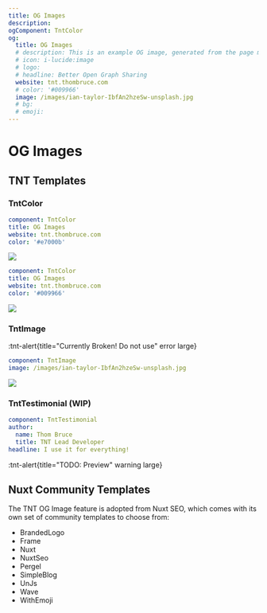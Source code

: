 ```yaml
---
title: OG Images
description:
ogComponent: TntColor
og:
  title: OG Images
  # description: This is an example OG image, generated from the page meta.
  # icon: i-lucide:image
  # logo:
  # headline: Better Open Graph Sharing
  website: tnt.thombruce.com
  # color: '#009966'
  image: /images/ian-taylor-IbfAn2hzeSw-unsplash.jpg
  # bg:
  # emoji:
---
```


# OG Images

## TNT Templates

### TntColor

```yaml
component: TntColor
title: OG Images
website: tnt.thombruce.com
color: '#e7000b'
```

![](/images/ogImage-TntColor.png)

```yaml
component: TntColor
title: OG Images
website: tnt.thombruce.com
color: '#009966'
```

![](/images/ogImage-TntColor-wColor.png)

### TntImage

:tnt-alert{title="Currently Broken! Do not use" error large}

```yaml
component: TntImage
image: /images/ian-taylor-IbfAn2hzeSw-unsplash.jpg
```

![](/images/ogImage-TntImage.png)

### TntTestimonial (WIP)

```yaml
component: TntTestimonial
author:
  name: Thom Bruce
  title: TNT Lead Developer
headline: I use it for everything!
```

:tnt-alert{title="TODO: Preview" warning large}

## Nuxt Community Templates

The TNT OG Image feature is adopted from Nuxt SEO, which comes with its own set of community templates to choose from:

- BrandedLogo
- Frame
- Nuxt
- NuxtSeo
- Pergel
- SimpleBlog
- UnJs
- Wave
- WithEmoji
